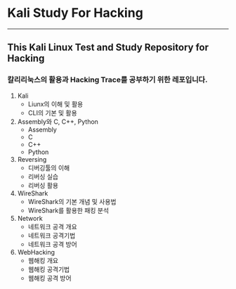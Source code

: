 # Kali Study For Hacking

---

## This Kali Linux Test and Study Repository for Hacking

### 칼리리눅스의 활용과 Hacking Trace를 공부하기 위한 레포입니다.

1. Kali
   - Liunx의 이해 및 활용
   - CLI의 기본 및 활용
1. Assembly와 C, C++, Python
   - Assembly
   - C
   - C++
   - Python
1. Reversing
   - 디버깅툴의 이해
   - 리버싱 실습
   - 리버싱 활용
1. WireShark
   - WireShark의 기본 개념 및 사용법
   - WireShark를 활용한 패킹 분석
1. Network
    - 네트워크 공격 개요
    - 네트워크 공격기법
    - 네트워크 공격 방어
1. WebHacking
    - 웹해킹 개요
    - 웹해킹 공격기법
    - 웹해킹 공격 방어